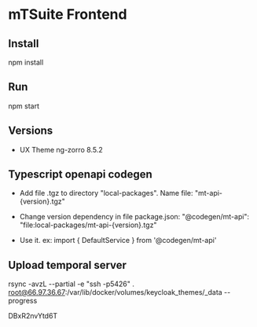 # mTSuite Frontend

## Install

npm install

## Run

npm start

## Versions

* UX Theme ng-zorro 8.5.2

## Typescript openapi codegen

* Add file .tgz to  directory "local-packages". Name file: "mt-api-{version}.tgz"

* Change version dependency in file package.json: "@codegen/mt-api": "file:local-packages/mt-api-{version}.tgz"

* Use it. ex: import { DefaultService } from '@codegen/mt-api'

## Upload temporal server

rsync -avzL --partial -e "ssh -p5426" . root@66.97.36.67:/var/lib/docker/volumes/keycloak_themes/_data --progress

DBxR2nvYtd6T
